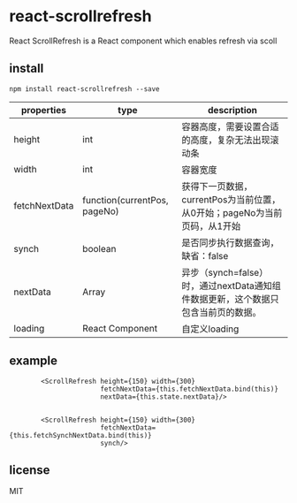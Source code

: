 # react-scrollrefresh

React ScrollRefresh is a React component which enables refresh via scoll

## install

```
npm install react-scrollrefresh --save
```


| properties   | type                         | description|
|--------------|------------------------------|------------|
| height       | int                          | 容器高度，需要设置合适的高度，复杂无法出现滚动条 |
| width        | int                          | 容器宽度 |
|fetchNextData | function(currentPos, pageNo) | 获得下一页数据，currentPos为当前位置，从0开始；pageNo为当前页码，从1开始 |
| synch        | boolean                      | 是否同步执行数据查询，缺省：false|
| nextData     | Array                        | 异步（synch=false）时，通过nextData通知组件数据更新，这个数据只包含当前页的数据。|
| loading      | React Component              | 自定义loading |


## example

```
        <ScrollRefresh height={150} width={300}
                       fetchNextData={this.fetchNextData.bind(this)}
                       nextData={this.state.nextData}/>
                       
                       
        <ScrollRefresh height={150} width={300}
                       fetchNextData={this.fetchSynchNextData.bind(this)}
                       synch/>
```


## license

MIT
